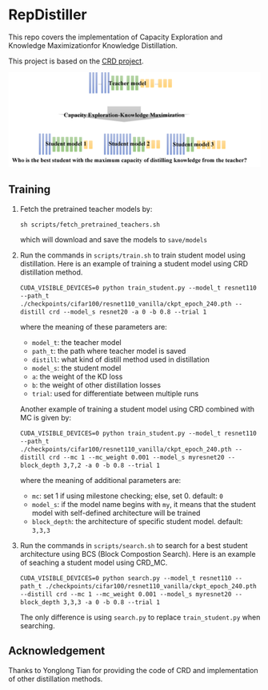 # RepDistiller

This repo covers the implementation of Capacity Exploration and Knowledge Maximizationfor Knowledge Distillation.

This project is based on the [CRD project](https://github.com/HobbitLong/RepDistiller).

![EMKD](fig/illustrative-example.png)

## Training

1. Fetch the pretrained teacher models by:

    ```
    sh scripts/fetch_pretrained_teachers.sh
    ```
   which will download and save the models to `save/models`

2. Run the commands in `scripts/train.sh` to train student model using distillation. Here is an example of training a student model using CRD distillation method.

    ```
    CUDA_VISIBLE_DEVICES=0 python train_student.py --model_t resnet110 --path_t ./checkpoints/cifar100/resnet110_vanilla/ckpt_epoch_240.pth --distill crd --model_s resnet20 -a 0 -b 0.8 --trial 1
    ```
    where the meaning of these parameters are:
    - `model_t`: the teacher model
    - `path_t`: the path where teacher model is saved
    - `distill`: what kind of distill method used in distillation
    - `model_s`: the student model
    - `a`: the weight of the KD loss
    - `b`: the weight of other distillation losses
    - `trial`: used for differentiate between multiple runs

    Another example of training a student model using CRD combined with MC is given by:

    ```
    CUDA_VISIBLE_DEVICES=0 python train_student.py --model_t resnet110 --path_t ./checkpoints/cifar100/resnet110_vanilla/ckpt_epoch_240.pth --distill crd --mc 1 --mc_weight 0.001 --model_s myresnet20 --block_depth 3,7,2 -a 0 -b 0.8 --trial 1
    ```
    
    where the meaning of additional parameters are:
    - `mc`: set 1 if using milestone checking; else, set 0. default: `0`
    - `model_s`: if the model name begins with `my`, it means that the student model with self-defined architecture will be trained
    - `block_depth`: the architecture of specific student model. default: `3,3,3`

3. Run the commands in `scripts/search.sh` to search for a best student architecture using BCS (Block Compostion Search). Here is an example of seaching a student model using CRD_MC.
    ```
    CUDA_VISIBLE_DEVICES=0 python search.py --model_t resnet110 --path_t ./checkpoints/cifar100/resnet110_vanilla/ckpt_epoch_240.pth --distill crd --mc 1 --mc_weight 0.001 --model_s myresnet20 --block_depth 3,3,3 -a 0 -b 0.8 --trial 1
    ```
    The only difference is using `search.py` to replace `train_student.py` when searching.

## Acknowledgement

Thanks to Yonglong Tian for providing the code of CRD and implementation of other distillation methods.
